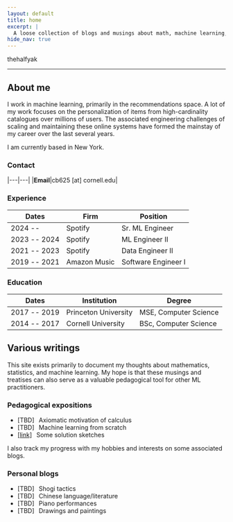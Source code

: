 ```yaml
---
layout: default
title: home
excerpt: |
  A loose collection of blogs and musings about math, machine learning, personal finance, art, music, shogi...
hide_nav: true
---
```


<div class="logo" markdown="1">
thehalfyak
</div>

----

## About me

I work in machine learning, primarily in the recommendations space. A lot of my work focuses on the personalization of items from high-cardinality catalogues over millions of users. The associated engineering challenges of scaling and maintaining these online systems have formed the mainstay of my career over the last several years.

I am currently based in New York.

### Contact

|---|---|
|**Email**|cb625 [at] cornell.edu|

### Experience

|Dates|Firm|Position|
|---|---|---|
|2024 --|Spotify|Sr. ML Engineer|
|2023 -- 2024|Spotify|ML Engineer II|
|2021 -- 2023|Spotify|Data Engineer II|
|2019 -- 2021|Amazon Music|Software Engineer I|

### Education

|Dates|Institution|Degree|
|---|---|---|
|2017 -- 2019|Princeton University|MSE, Computer Science|
|2014 -- 2017|Cornell University|BSc, Computer Science|

## Various writings

This site exists primarily to document my thoughts about mathematics, statistics, and machine learning. My hope is that these musings and treatises can also serve as a valuable pedagogical tool for other ML practitioners.

### Pedagogical expositions

- [TBD]<!--[[link]][calculus]--> &thinsp; Axiomatic motivation of calculus 
- [TBD]<!--[[link]][ml]-->       &thinsp; Machine learning from scratch
- [[link]][sketches] &thinsp; Some solution sketches

I also track my progress with my hobbies and interests on some associated blogs.

### Personal blogs

- [TBD]<!--[[link]][shogi]-->   &thinsp; Shogi tactics
- [TBD]<!--[[link]][chinese]--> &thinsp; Chinese language/literature
- [TBD]<!--[[link]][piano]-->   &thinsp; Piano performances
- [TBD]<!--[[link]][art]-->     &thinsp; Drawings and paintings


[calculus]: {{site.baseurl}}/lectures/math/
[ml]:       {{site.baseurl}}/lectures/ml/
[sketches]: {{site.baseurl}}/lectures/books/

[finance]:  {{site.baseurl}}/blogs/finance/
[shogi]:    {{site.baseurl}}/blogs/shogi/
[chinese]:  {{site.baseurl}}/blogs/chinese/
[piano]:    {{site.baseurl}}/blogs/piano/
[art]:      {{site.baseurl}}/blogs/art/
